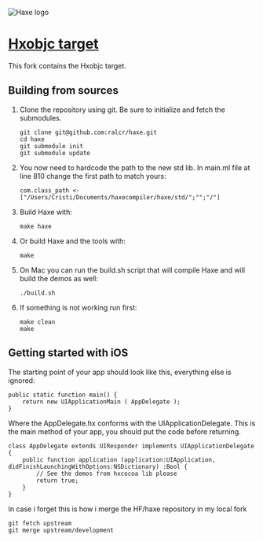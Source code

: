 ![Haxe logo](http://ralcr.com/Icon-72@2x.png)
# [Hxobjc target](http://haxe.org)

This fork contains the Hxobjc target. 


## Building from sources

 1. Clone the repository using git. Be sure to initialize and fetch the submodules.

        git clone git@github.com:ralcr/haxe.git
        cd haxe
        git submodule init
        git submodule update

 2. You now need to hardcode the path to the new std lib. In main.ml file at line 810 change the first path to match yours:

		com.class_path <- ["/Users/Cristi/Documents/haxecompiler/haxe/std/";"";"/"]

 3. Build Haxe with:

		make haxe

 4. Or build Haxe and the tools with:

		make

 5. On Mac you can run the build.sh script that will compile Haxe and will build the demos as well:

		./build.sh
	
 6. If something is not working run first:

		make clean
		make

## Getting started with iOS

The starting point of your app should look like this, everything else is ignored:

	public static function main() {
		return new UIApplicationMain ( AppDelegate );
	}

Where the AppDelegate.hx conforms with the UIApplicationDelegate. This is the main method of your app, you should put the code before returning.

	class AppDelegate extends UIResponder implements UIApplicationDelegate {
		public function application (application:UIApplication, didFinishLaunchingWithOptions:NSDictionary) :Bool {
			// See the demos from hxcocoa lib please
			return true;
		}
	}


In case i forget this is how i merge the HF/haxe repository in my local fork

	git fetch upstream
	git merge upstream/development
